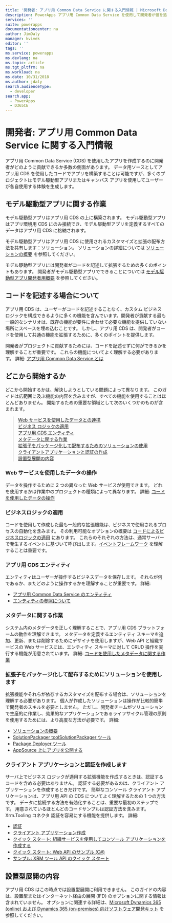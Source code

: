 ```yaml
---
title: '開発者: アプリ用 Common Data Service に関する入門情報 | Microsoft Docs'
description: PowerApps アプリ用 Common Data Service を使用して開発者が値を追加する方法を学習します。
services: ''
suite: powerapps
documentationcenter: na
author: JimDaly
manager: kvivek
editor: ''
tags: ''
ms.service: powerapps
ms.devlang: na
ms.topic: article
ms.tgt_pltfrm: na
ms.workload: na
ms.date: 10/31/2018
ms.author: jdaly
search.audienceType:
  - developer
search.app:
  - PowerApps
  - D365CE
---
```


# <a name="developers-get-started-with-common-data-service-for-apps"></a>開発者: アプリ用 Common Data Service に関する入門情報

アプリ用 Common Data Service (CDS) を使用したアプリを作成するのに開発者がどのように貢献できるか多数の側面があります。 データ用ソースとしてアプリ用 CDS を使用したコードでアプリを構築することは可能ですが、多くのプロジェクトはモデル駆動型アプリまたはキャンバス アプリを使用してユーザーが各自使用する体験を生成します。 

## <a name="working-with-model-driven-apps"></a>モデル駆動型アプリに関する作業

モデル駆動型アプリはアプリ用 CDS の上に構築されます。 モデル駆動型アプリはアプリ環境用 CDS にのみ接続でき、モデル駆動型アプリを定義するすべてのデータはアプリ用 CDS に格納されます。

モデル駆動型アプリはアプリ用 CDS に使用されるカスタマイズと拡張の配布方法を共有します：ソリューション。 ソリューションの詳細については [ソリューションの概要](introduction-solutions.md) を参照してください。

モデル駆動型アプリには開発者がコードを記述して拡張するための多くのポイントもあります。 開発者がモデル駆動型アプリでできることについては [モデル駆動型アプリ開発者用概要](../model-driven-apps/overview.md) を参照してください。

## <a name="understand-when-to-write-code"></a>コードを記述する場合について

アプリ用 CDS は、ユーザーがコードを記述することなく、カスタム ビジネス ロジックを構成できるように多くの機能を含んでいます。開発者が貢献する最も一般的なシナリオは、既存の機能が要件に合わせて必要な機能を提供していない場所にスペースを埋め込むことです。 しかし、アプリ用 CDS は、開発者がコードを使用して共通の機能を拡張するために、多くのポイントを提供します。

開発者がプロジェクトに貢献するためには、コードを記述せずに何ができるかを理解することが重要です。 これらの機能についてよく理解する必要があります。 詳細: [アプリ用 Common Data Service とは](../../maker/common-data-service/data-platform-intro.md)

## <a name="where-to-begin"></a>どこから開始するか

どこから開始するかは、解決しようとしている問題によって異なります。 このガイドは広範囲に及ぶ機能の内容を含みますが、すべての機能を使用することはほとんどありません。 開始するための重要な領域として次のいくつかのものが含まれます。

> [Web サービスを使用したデータとの連携](#work-with-data-using-web-services)<br/>
> [ビジネス ロジックの適用](#applying-business-logic)<br/>
> [アプリ用 CDS エンティティ](#cds-for-apps-entities)<br/>
> [メタデータに関する作業](#work-with-metadata)<br/>
> [拡張子をパッケージ化して配布するためのソリューションの使用](#use-solutions-to-package-and-distribute-extensions)<br/>
> [クライアントアプリケーションと認証の作成](#create-client-applications-and-authentication)<br/>
> [設置型展開の内容](#content-for-on-premises-deployments)<br/>

### <a name="work-with-data-using-web-services"></a>Web サービスを使用したデータの操作

データを操作するために 2 つの異なった Web サービスが使用できます。 どれを使用するかは作業中のプロジェクトの種類によって異なります。 詳細: [コードを使用したデータの操作](work-with-data-cds.md)

### <a name="applying-business-logic"></a>ビジネスロジックの適用

コードを使用して作成した最も一般的な拡張機能は、ビジネスで使用されるプロセスの自動化を含みます。 その利用可能なオプションの概要は [コードによるビジネスロジックの適用](apply-business-logic-with-code.md) にあります。 これらのそれぞれの方法は、通常サーバーで発生するイベントに基づいて呼び出します。[イベントフレームワーク](event-framework.md) を理解することは重要です。

### <a name="cds-for-apps-entities"></a>アプリ用 CDS エンティティ

エンティティはユーザーが操作するビジネスデータを保存します。 それらが何であるか、またどのように操作するかを理解することが重要です。
詳細:

- [アプリ用 Common Data Service のエンティティ](entities.md)
- [エンティティの参照について](reference/about-entity-reference.md)

### <a name="work-with-metadata"></a>メタデータに関する作業

システム内のメタデータを正しく理解することで、アプリ用 CDS プラットフォームの動作を理解できます。 メタデータを定義するエンティティ スキーマを追加、更新、または削除するためにデザイナを使用しますが、Web API と組織サービスの Web サービスには、エンティティ スキーマに対して CRUD 操作を実行する機能が用意されています。 詳細: [コードを使用したメタデータに関する作業](metadata-services.md) 

### <a name="use-solutions-to-package-and-distribute-extensions"></a>拡張子をパッケージ化して配布するためにソリューションを使用します

拡張機能やそれらが依存するカスタマイズを配布する場合は、ソリューションを理解する必要があります。 個人が作成したソリューションは操作が比較的簡単で開発者のスキルを必要としません。 ただし、開発者チームがソリューションで生産的に作業し、効果的なアプリケーションであるライフサイクル管理の原則を使用するためには、より高度な方法が必要です。 詳細:

 - [ソリューションの概要](introduction-solutions.md)
 - [SolutionPackager toolSolutionPackager ツール](compress-extract-solution-file-solutionpackager.md)
 - [Package Deployer ツール](./package-deployer/create-packages-package-deployer.md)
 - [AppSource 上にアプリを公開する](publish-app-appsource.md)

### <a name="create-client-applications-and-authentication"></a>クライアント アプリケーションと認証を作成します

サーバ上でビジネス ロジックが適用する拡張機能を作成するときは、認証するコードを含める必要はありません。 認証する必要があるのは、クライアント アプリケーションを作成するときだけです。 簡単なコンソール クライアント アプリケーションは、アプリ用 API の CDS についてよく理解するための 1 つの方法です。 データに接続する方法を有効化することは、重要な最初のステップです。 用意されているほとんどのコードサンプルは認証方法を含みます。 Xrm.Tooling コネクタ 認証を容易にする機能を提供します。 詳細:

- [認証](authentication.md)
- [クライアント アプリケーション作成](connect-cds.md)
- [クイック スタート: 組織サービスを使用してコンソール アプリケーションを作成する](org-service/quick-start-org-service-console-app.md)
- [クイック スタート: Web API のサンプル (C#)](webapi/quick-start-console-app-csharp.md)
- [サンプル: XRM ツール API のクイック スタート](xrm-tooling/sample-quick-start-xrm-tooling-api.md)

## <a name="content-for-on-premises-deployments"></a>設置型展開の内容

アプリ用 CDS はこの時点では設置型展開に利用できません。 このガイドの内容は、設置型またはインターネット経由の展開 (IFD) のオプションに関する情報は含まれていません。 オプションに関連する詳細は、[Microsoft Dynamics 365 (online) および Dynamics 365 (on-premises) 向けソフトウェア開発キット](https://msdn.microsoft.com/library/hh547453.aspx) を参照してください。